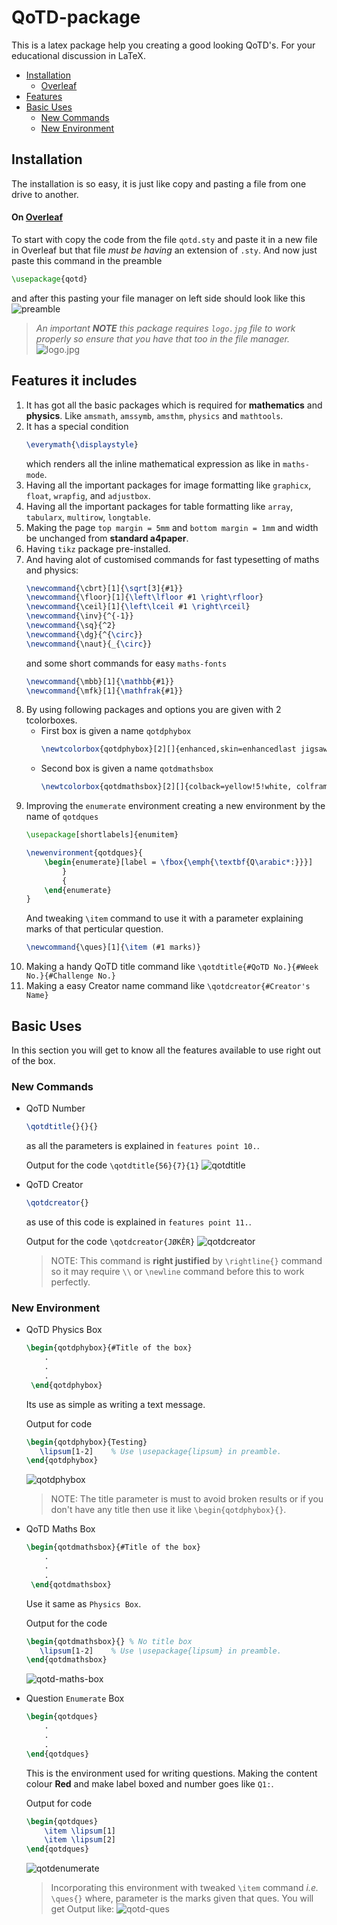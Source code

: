 # QoTD-package
This is a latex package help you creating a good looking QoTD's. For your educational discussion in LaTeX.

* [Installation](README.md#Installation)
  * [Overleaf](README.md#on-overleaf)
* [Features](README.md#features-it-includes)
* [Basic Uses](README.md#basic-uses)
  * [New Commands](README.md#basic-commands)
  * [New Environment](README.md#new-environment)

## Installation
The installation is so easy, it is just like copy and pasting a file from one drive to another. 
#### On [Overleaf](https://www.overleaf.com)

To start with copy the code from the file `qotd.sty` and paste it in a new file in Overleaf but that file _must be having_ an extension of `.sty`.
And now just paste this command in the preamble
```tex
\usepackage{qotd}
```
and after this pasting your file manager on left side should look like this
![preamble](https://i.ibb.co/Z6dnFWY/Screenshot-2022-02-16-02-45-44-13-40deb401b9ffe8e1df2f1cc5ba480b12.jpg)

> _An important **NOTE** this package requires `logo.jpg` file to work properly so ensure that you have that too in the file manager._
![logo.jpg](https://i.ibb.co/wcRNVRR/logo.jpg)

## Features it includes
1. It has got all the basic packages which is required for **mathematics** and **physics**. Like `amsmath`, `amssymb`, `amsthm`, `physics` and `mathtools`.
2. It has a special condition
   ```tex
   \everymath{\displaystyle}
   ```
   which renders all the inline mathematical expression as like in `maths-mode`.
3. Having all the important packages for image formatting like `graphicx`, `float`, `wrapfig`, and `adjustbox`.
4. Having all the important packages for table formatting like `array`, `tabularx`, `multirow`, `longtable`.
5. Making the page `top margin = 5mm` and `bottom margin = 1mm` and width be unchanged from **standard a4paper**.
6. Having `tikz` package pre-installed.
7. And having alot of customised commands for fast typesetting of maths and physics:
   ```tex
   \newcommand{\cbrt}[1]{\sqrt[3]{#1}}
   \newcommand{\floor}[1]{\left\lfloor #1 \right\rfloor}
   \newcommand{\ceil}[1]{\left\lceil #1 \right\rceil}
   \newcommand{\inv}{^{-1}}
   \newcommand{\sq}{^2}
   \newcommand{\dg}{^{\circ}}
   \newcommand{\naut}{_{\circ}}
   ```
   and some short commands for easy `maths-fonts`
   ```tex
   \newcommand{\mbb}[1]{\mathbb{#1}}
   \newcommand{\mfk}[1]{\mathfrak{#1}}
   ```
8. By using following packages and options you are given with 2 tcolorboxes.
   * First box is given a name `qotdphybox`
     ```tex 
     \newtcolorbox{qotdphybox}[2][]{enhanced,skin=enhancedlast jigsaw, attach boxed title to top left={xshift=-4mm,yshift=-0.5mm}, fonttitle=\large\bfseries\sffamily,varwidth boxed title=0.7\linewidth, colbacktitle=blue!45!white,colframe=red!50!black, interior style={top color=blue!10!white,bottom color=red!10!white}, boxed title style={empty,arc=0pt,outer arc=0pt,boxrule=0pt}, underlay boxed title={\fill[blue!45!white] (title.north west) -- (title.north east) -- +(\tcboxedtitleheight-1mm,-\tcboxedtitleheight+1mm) -- ([xshift=4mm,yshift=0.5mm]frame.north east) -- +(0mm,-1mm) -- (title.south west) -- cycle; \fill[blue!45!white!50!black] ([yshift=-0.5mm]frame.north west) -- +(-0.4,0) -- +(0,-0.3) -- cycle; \fill[blue!45!white!50!black] ([yshift=-0.5mm]frame.north east) -- +(0,-0.3) -- +(0.4,0) -- cycle; }, title={#2},#1}
     ```
   * Second box is given a name `qotdmathsbox`
     ```tex
     \newtcolorbox{qotdmathsbox}[2][]{colback=yellow!5!white, colframe=blue!50!black, coltitle=white, fonttitle = \sffamily\bfseries\large , halign title = center,title={#2},#1}
     ```
9. Improving the `enumerate` environment creating a new environment by the name of `qotdques`
   ```tex
   \usepackage[shortlabels]{enumitem}
   ```
   ```tex
   \newenvironment{qotdques}{
       \begin{enumerate}[label = \fbox{\emph{\textbf{Q\arabic*:}}}]
           }
           {
       \end{enumerate}
   }
   ```
   And tweaking `\item` command to use it with a parameter explaining marks of that perticular question.
   ```tex
   \newcommand{\ques}[1]{\item (#1 marks)}
   ```
10. Making a handy QoTD title command like `\qotdtitle{#QoTD No.}{#Week No.}{#Challenge No.}`
11. Making a easy Creator name command like `\qotdcreator{#Creator's Name}`
    

## Basic Uses
In this section you will get to know all the features available to use right out of the box.

### New Commands

* QoTD Number
  ```tex
  \qotdtitle{}{}{}
  ``` 
  as all the parameters is explained in `features point 10.`.
  
  Output for the code `\qotdtitle{56}{7}{1}`
  ![qotdtitle](https://i.ibb.co/8DJv4Hn/qotd-title.jpg)
* QoTD Creator
  ```tex
  \qotdcreator{}
  ```
  as use of this code is explained in `features point 11.`.
  
  Output for the code `\qotdcreator{JØKÊR}` 
  ![qotdcreator](https://i.ibb.co/xzpWcpm/qotd-creator.jpg)
  > NOTE: This command is **right justified** by `\rightline{}` command so it may require `\\` or `\newline` command before this to work perfectly.

### New Environment
* QoTD Physics Box
  ```tex
  \begin{qotdphybox}{#Title of the box}
      .
      .
      .
   \end{qotdphybox}
   ```
   
   Its use as simple as writing a text message.

   Output for code 
   ```tex
   \begin{qotdphybox}{Testing}
      \lipsum[1-2]    % Use \usepackage{lipsum} in preamble.
   \end{qotdphybox}
   ```
   ![qotdphybox](https://i.ibb.co/549BcHS/qotd-phy-box.jpg)
   > NOTE: The title parameter is must to avoid broken results or if you don't have any title then use it like `\begin{qotdphybox}{}`.
* QoTD Maths Box
  ```tex
  \begin{qotdmathsbox}{#Title of the box}
      .
      .
      .
   \end{qotdmathsbox}
   ```
   
   Use it same as `Physics Box`.
   
   Output for the code
   ```tex
   \begin{qotdmathsbox}{} % No title box
      \lipsum[1-2]    % Use \usepackage{lipsum} in preamble.
   \end{qotdmathsbox}
   ```
   ![qotd-maths-box](https://i.ibb.co/K7yMmp9/qotd-maths-box.jpg)
* Question `Enumerate` Box
  ```tex
  \begin{qotdques}
      .
      .
      .
  \end{qotdques}
  ```
  This is the environment used for writing questions. Making the content colour **Red** and make label boxed and number goes like `Q1:`.
  
  Output for code
  ```tex
  \begin{qotdques}
      \item \lipsum[1]
      \item \lipsum[2]
  \end{qotdques}
  ```
  ![qotdenumerate](https://i.ibb.co/JrcZXBb/qotd-enumerate.jpg)
  > Incorporating this environment with tweaked `\item` command _i.e._ `\ques{}` where, parameter is the marks given that ques. You will get Output like:
  ![qotd-ques](https://i.ibb.co/j8yFRCS/qotd-ques.jpg)


